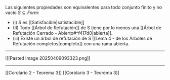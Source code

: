 Las siguientes propiedades son equivalentes para todo conjunto finito y no vacío $S\subseteq Form$:
- (i) $S$ es [[Satisfacible|satistacible]]
- (II) Todo [[Árbol de Refutación]] de S tiene por lo menos una [[Árbol de Refutación Cerrado - Abierto#^f417d0|abierta]].
- (iii) Existe un árbol de refutación de S [[Lema 4 - de los Árboles de Refutación completos|completo]] con una rama abierta.
***
![[Pasted image 20250409093323.png]]
***
[[Corolario 2 - Teorema 3]]
[[Corolario 3 - Teorema 3]]